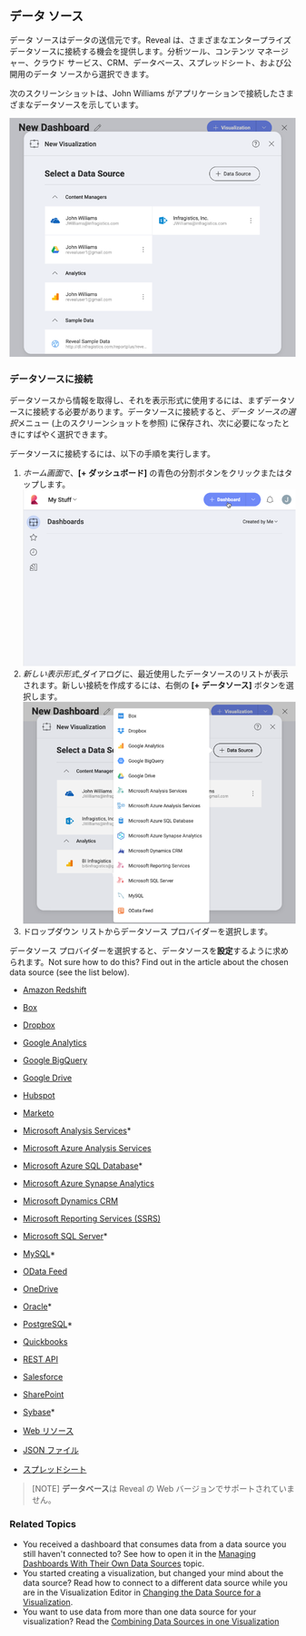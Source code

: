 ## データ ソース


データ ソースはデータの送信元です。Reveal は、さまざまなエンタープライズ データソースに接続する機会を提供します。分析ツール、コンテンツ マネージャー、クラウド サービス、CRM、データベース、スプレッドシート、および公開用のデータ ソースから選択できます。

次のスクリーンショットは、John Williams がアプリケーションで接続したさまざまなデータソースを示しています。

![Sample data sources](images/sample-data-sources-screen.png)

### データソースに接続

データソースから情報を取得し、それを表示形式に使用するには、まずデータソースに接続する必要があります。データソースに接続すると、*データ ソースの選択*メニュー (上のスクリーンショットを参照) に保存され、次に必要になったときにすばやく選択できます。

データソースに接続するには、以下の手順を実行します。  

1. *ホーム画面*で、**[+ ダッシュボード]** の青色の分割ボタンをクリックまたはタップします。
   ![Reveal's home screen](images/start-creating-dashboard-data-source.png)
2. *新しい表示形式*_ダイアログに、最近使用したデータソースのリストが表示されます。新しい接続を作成するには、右側の **[+ データソース]** ボタンを選択します。
   ![Available data sources when creating a new visualization](images/creating-new-visualization.png)
3. ドロップダウン リストからデータソース プロバイダーを選択します。

データソース プロバイダーを選択すると、データソースを**設定**するように求められます。Not sure how to do this? Find out in the article about the chosen data source (see the list below).

   - [Amazon Redshift](~/jp/datasources/supported-data-sources/redshift.md)

   - [Box](~/jp/datasources/supported-data-sourcesbox.md)

   - [Dropbox](~/jp/datasources/supported-data-sources/dropbox.md)

   - [Google Analytics](~/jp/datasources/supported-data-sources/google-analytics.md)

   - [Google BigQuery](~/jp/datasources/supported-data-sources/google-bigquery.md)

   - [Google Drive](~/jp/datasources/supported-data-sources/google-drive.md)
  
   - [Hubspot](~/jp/datasources/supported-data-sources/hubspot.md)
  
   - [Marketo](~/jp/datasources/supported-data-sources/marketo.md)

   - [Microsoft Analysis Services](~/jp/datasources/supported-data-sources/microsoft-analysis-services/configuring-microsoft-analysis-services.md)*
  
   - [Microsoft Azure Analysis Services](~/jp/datasources/supported-data-sources/microsoft-azure-analysis-services.md)

   - [Microsoft Azure SQL Database](~/jp/datasources/supported-data-sources/azure-sql.md)*
  
   - [Microsoft Azure Synapse Analytics](~/jp/datasources/supported-data-sources/microsoft-azure-synapse-analytics.md)

   - [Microsoft Dynamics CRM](~/jp/datasources/supported-data-sources/microsoft-dynamics-crm.md)

   - [Microsoft Reporting Services (SSRS)](~/jp/datasources/supported-data-sources/microsoft-reporting-services.md)

   - [Microsoft SQL Server](~/jp/datasources/supported-data-sources/microsoft-sql-server.md)*

   - [MySQL](~/jp/datasources/supported-data-sources/mysql.md)*

   - [OData Feed](~/jp/datasources/supported-data-sources/odata-feed.md)

   - [OneDrive](~/jp/datasources/supported-data-sources/onedrive.md)

   - [Oracle](~/jp/datasources/supported-data-sources/oracle.md)*

   - [PostgreSQL](~/jp/datasources/supported-data-sources/postgresql.md)*
  
   - [Quickbooks](~/jp/datasources/supported-data-sources/quickbooks.md) 

   - [REST API](~/jp/datasources/supported-data-sources/rest-api.md)

   - [Salesforce](~/jp/datasources/supported-data-sources/salesforce.md)

   - [SharePoint](~/jp/datasources/supported-data-sources/sharepoint.md)

   - [Sybase](~/jp/datasources/supported-data-sources/sybase.md)*

   - [Web リソース](~/jp/datasources/supported-data-sources/web-resource.md)

   - [JSON ファイル](~/jp/datasources/working-files/working-with-json-files.md)

   - [スプレッドシート]((~/jp/datasources/working-files/working-with-spreadsheets.md))

>[NOTE]
> **データベース**は Reveal の Web バージョンでサポートされていません。

### Related Topics 

- You received a dashboard that consumes data from a data source you still haven't connected to? See how to open it in the [Managing Dashboards With Their Own Data Sources](managing-dashboards-own-data-sources.md) topic. 
- You started creating a visualization, but changed your mind about the data source? Read how to connect to a different data source while you are in the Visualization Editor in [Changing the Data Source for a Visualization](changing-data-source-visualization.md).
- You want to use data from more than one data source for your visualization? Read the [Combining Data Sources in one Visualization](data-blending.md)